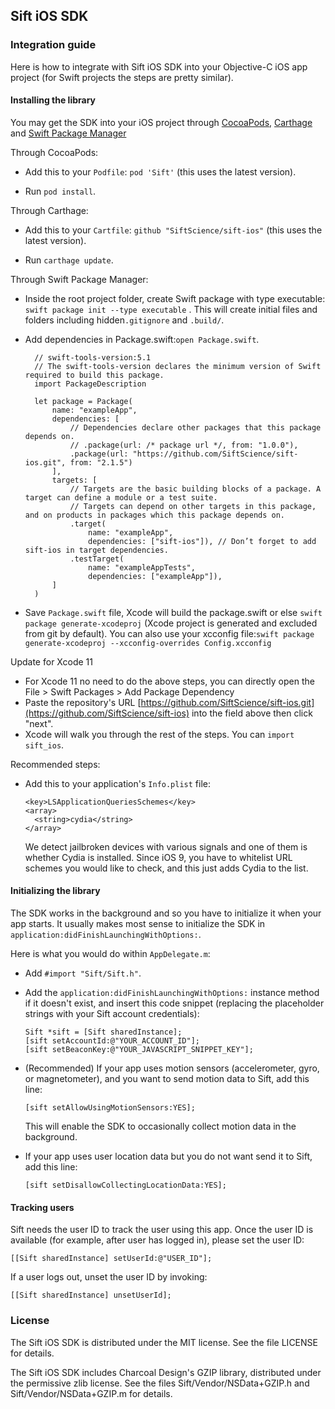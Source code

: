 ## Sift iOS SDK

### Integration guide

Here is how to integrate with Sift iOS SDK into your Objective-C iOS app
project (for Swift projects the steps are pretty similar).

#### Installing the library

You may get the SDK into your iOS project through  [CocoaPods](http://cocoapods.org/), [Carthage](https://github.com/Carthage/Carthage) and [Swift Package Manager](https://github.com/apple/swift-package-manager)

Through CocoaPods:

* Add this to your `Podfile`: `pod 'Sift'` (this uses the latest
  version).

* Run `pod install`.

Through Carthage:

* Add this to your `Cartfile`: `github "SiftScience/sift-ios"` (this
  uses the latest version).

* Run `carthage update`.

Through Swift Package Manager:

* Inside the root project folder, ​create Swift package with type executable: `swift package init --type executable` .
This will create initial files and folders including hidden​ `​.gitignore​` ​and `.build/​`.

* Add dependencies in Package.swift: ​`open Package.swift`.
  
  ```
    // swift-tools-version:5.1
    // The swift-tools-version declares the minimum version of Swift required to build this package.
    import​ ​PackageDescription
    
    let package = Package(
        name: "exampleApp",
        dependencies: [
            // Dependencies declare other packages that this package depends on.
            ​// .package(url: /* package url */, from: "1.0.0"),
            .​package​(​url​: "https://github.com/SiftScience/sift-ios.git"​, ​from​: "2.1.5"​)
        ],
        ​targets​: [
            ​// Targets are the basic building blocks of a package. A target can define a module or a test suite.
            ​// Targets can depend on other targets in this package, and on products in packages which this package depends on.
            ​.target(
                name: "exampleApp",
                dependencies: ["sift-ios"]), // Don’t forget to add sift-ios in target dependencies.
            .testTarget(
                name: "exampleAppTests",
                dependencies: ["exampleApp"]),
        ] 
    )
  ```
* Save `Package.swift` file, Xcode will build the package.swift or else ​`swift package generate-xcodeproj`
(Xcode project is generated and excluded from git by default). 
You can also use your xcconfig file: ​`swift package generate-xcodeproj --xcconfig-overrides Config.xcconfig`

Update for Xcode 11

* For Xcode 11 no need to do the above steps, you can directly open the File > Swift Packages > Add Package Dependency
* Paste the repository's URL [https://github.com/SiftScience/sift-ios.git​](https://github.com/SiftScience/sift-ios)  into the field
above then click "next".
* Xcode will walk you through the rest of the steps. You can `import sift_ios`.

Recommended steps:

* Add this to your application's `Info.plist` file:

  ```
  <key>LSApplicationQueriesSchemes</key>
  <array>
    <string>cydia</string>
  </array>
  ```

  We detect jailbroken devices with various signals and one of them is
  whether Cydia is installed.  Since iOS 9, you have to whitelist URL
  schemes you would like to check, and this just adds Cydia to the list.

#### Initializing the library

The SDK works in the background and so you have to initialize it when
your app starts.  It usually makes most sense to initialize the SDK in
`application:didFinishLaunchingWithOptions:`.

Here is what you would do within `AppDelegate.m`:

* Add `#import "Sift/Sift.h"`.

* Add the `application:didFinishLaunchingWithOptions:` instance method
  if it doesn't exist, and insert this code snippet (replacing the placeholder
  strings with your Sift account credentials):

  ```
  Sift *sift = [Sift sharedInstance];
  [sift setAccountId:@"YOUR_ACCOUNT_ID"];
  [sift setBeaconKey:@"YOUR_JAVASCRIPT_SNIPPET_KEY"];
  ```

* (Recommended) If your app uses motion sensors (accelerometer, gyro, or
  magnetometer), and you want to send motion data to Sift, add this line:
  ```
  [sift setAllowUsingMotionSensors:YES];
  ```
  This will enable the SDK to occasionally collect motion data in the
  background.
  
* If your app uses user location data but you do not want send it to
  Sift, add this line:
  ```
  [sift setDisallowCollectingLocationData:YES];
  ```

#### Tracking users

Sift needs the user ID to track the user using this app. Once the user ID
is available (for example, after user has logged in), please set the
user ID:

```
[[Sift sharedInstance] setUserId:@"USER_ID"];
```

If a user logs out, unset the user ID by invoking:

```
[[Sift sharedInstance] unsetUserId];
```

### License

The Sift iOS SDK is distributed under the MIT license. See the file LICENSE for details.

The Sift iOS SDK  includes Charcoal Design's GZIP library, distributed under the permissive zlib license.  See the files Sift/Vendor/NSData+GZIP.h and Sift/Vendor/NSData+GZIP.m for details.
